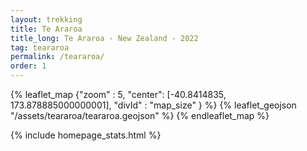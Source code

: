 ```yaml
---
layout: trekking
title: Te Araroa
title_long: Te Araroa - New Zealand - 2022
tag: teararoa
permalink: /teararoa/
order: 1
---
```


{% leaflet_map {"zoom" : 5,
"center": [-40.8414835, 173.878885000000001],
"divId" : "map_size" } %}
{% leaflet_geojson "/assets/teararoa/teararoa.geojson" %}
{% endleaflet_map %}

{% include homepage_stats.html %}

<br />
<br />
